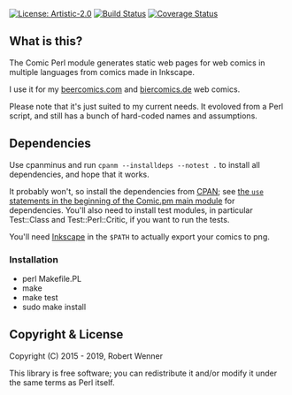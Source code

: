 [![License: Artistic-2.0](https://img.shields.io/badge/License-Perl-0298c3.svg)](https://opensource.org/licenses/Artistic-2.0)
[![Build Status](https://travis-ci.org/robertwenner/comics.svg?branch=master)](https://travis-ci.org/robertwenner/comics)
[![Coverage Status](https://coveralls.io/repos/github/robertwenner/comics/badge.svg?branch=master)](https://coveralls.io/github/robertwenner/comics?branch=master)

## What is this?

The Comic Perl module generates static web pages for web comics in
multiple languages from comics made in Inkscape.

I use it for my [beercomics.com](https://beercomics.com) and
[biercomics.de](https://biercomics.de) web comics.

Please note that it's just suited to my current needs. It evoloved from a
Perl script, and still has a bunch of hard-coded names and assumptions.

## Dependencies

Use cpanminus and run `cpanm --installdeps --notest .` to install all
dependencies, and hope that it works.

It probably won't, so install the dependencies from [CPAN](https://cpan.org); see
[the `use` statements in the beginning of the Comic.pm main module](lib/Comic.pm)
for dependencies. You'll also need to install test modules, in particular
Test::Class and Test::Perl::Critic, if you want to run the tests.

You'll need [Inkscape](https://inkscape.org) in the `$PATH` to actually
export your comics to png.


### Installation

- perl Makefile.PL
- make
- make test
- sudo make install


## Copyright & License

Copyright (C) 2015 - 2019, Robert Wenner

This library is free software; you can redistribute it and/or modify
it under the same terms as Perl itself.
